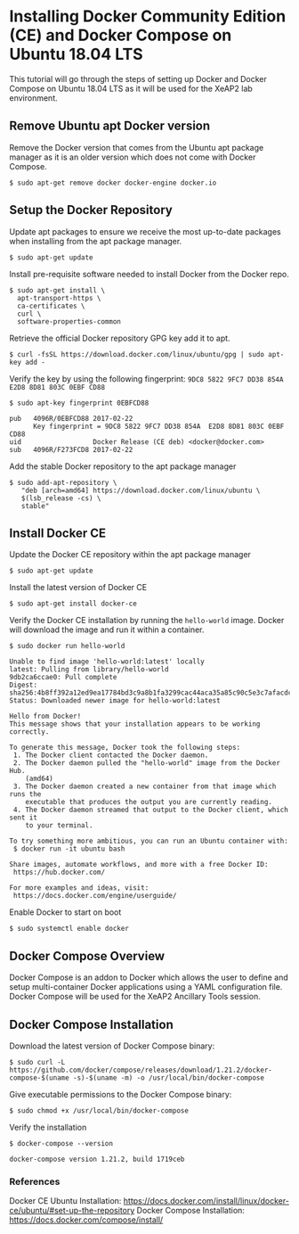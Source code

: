 # Installing Docker Community Edition (CE) and Docker Compose on Ubuntu 18.04 LTS
This tutorial will go through the steps of setting up Docker and Docker Compose on Ubuntu 18.04 LTS as it will be used for the XeAP2 lab environment.


## Remove Ubuntu apt Docker version 

Remove the Docker version that comes from the Ubuntu apt package manager as it is an older version which does not come with Docker Compose. 

    $ sudo apt-get remove docker docker-engine docker.io

## Setup the Docker Repository

Update apt packages to ensure we receive the most up-to-date packages when installing from the apt package manager.

    $ sudo apt-get update
   
Install pre-requisite software needed to install Docker from the Docker repo.

    $ sudo apt-get install \
      apt-transport-https \
      ca-certificates \
      curl \
      software-properties-common
      
Retrieve the official Docker repository GPG key add it to apt.

    $ curl -fsSL https://download.docker.com/linux/ubuntu/gpg | sudo apt-key add -
    
Verify the key by using the following fingerprint: ```9DC8 5822 9FC7 DD38 854A E2D8 8D81 803C 0EBF CD88```


  ```
  $ sudo apt-key fingerprint 0EBFCD88
  ```
  
  ```
  pub   4096R/0EBFCD88 2017-02-22
        Key fingerprint = 9DC8 5822 9FC7 DD38 854A  E2D8 8D81 803C 0EBF CD88
  uid                  Docker Release (CE deb) <docker@docker.com>
  sub   4096R/F273FCD8 2017-02-22
  ```
  
Add the stable Docker repository to the apt package manager

    $ sudo add-apt-repository \
       "deb [arch=amd64] https://download.docker.com/linux/ubuntu \
       $(lsb_release -cs) \
       stable"

## Install Docker CE

Update the Docker CE repository within the apt package manager

    $ sudo apt-get update
    
Install the latest version of Docker CE

    $ sudo apt-get install docker-ce
    
Verify the Docker CE installation by running the ```hello-world``` image. Docker will download the image and run it within a container.

  ```
  $ sudo docker run hello-world
  ```

  ```
  Unable to find image 'hello-world:latest' locally
  latest: Pulling from library/hello-world
  9db2ca6ccae0: Pull complete
  Digest: sha256:4b8ff392a12ed9ea17784bd3c9a8b1fa3299cac44aca35a85c90c5e3c7afacdc
  Status: Downloaded newer image for hello-world:latest

  Hello from Docker!
  This message shows that your installation appears to be working correctly.

  To generate this message, Docker took the following steps:
   1. The Docker client contacted the Docker daemon.
   2. The Docker daemon pulled the "hello-world" image from the Docker Hub.
      (amd64)
   3. The Docker daemon created a new container from that image which runs the
      executable that produces the output you are currently reading.
   4. The Docker daemon streamed that output to the Docker client, which sent it
      to your terminal.

  To try something more ambitious, you can run an Ubuntu container with:
   $ docker run -it ubuntu bash

  Share images, automate workflows, and more with a free Docker ID:
   https://hub.docker.com/

  For more examples and ideas, visit:
   https://docs.docker.com/engine/userguide/
  ```
  
Enable Docker to start on boot

    $ sudo systemctl enable docker
    

## Docker Compose Overview

Docker Compose is an addon to Docker which allows the user to define and setup multi-container Docker applications using a YAML configuration file. Docker Compose will be used for the XeAP2 Ancillary Tools session.

## Docker Compose Installation

Download the latest version of Docker Compose binary:

    $ sudo curl -L https://github.com/docker/compose/releases/download/1.21.2/docker-compose-$(uname -s)-$(uname -m) -o /usr/local/bin/docker-compose

Give executable permissions to the Docker Compose binary:

    $ sudo chmod +x /usr/local/bin/docker-compose
    
Verify the installation

```
$ docker-compose --version
```

```
docker-compose version 1.21.2, build 1719ceb
```


### References    
Docker CE Ubuntu Installation: https://docs.docker.com/install/linux/docker-ce/ubuntu/#set-up-the-repository
Docker Compose Installation: https://docs.docker.com/compose/install/

